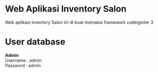 # Web Aplikasi Inventory Salon

Web aplikasi inventory Salon ini di buat memakai framework codeigniter 3

# User database
<strong>Admin</strong><br>
Username : admin<br>
Password : admin



